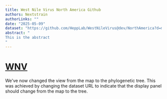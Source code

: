 ```yaml
---
title: West Nile Virus North America Github
authors: Nextstrain
authorLinks: ""
date: "2025-05-09"
dataset: "https://github.com/HeppLab/WestNileVirus@dev/NorthAmerica?d=map"
abstract: "
This is the abstract
"
---
```


# [WNV](https://github.com/HeppLab/WestNileVirus@dev/NorthAmerica?d=tree)

We've now changed the view from the map to the phylogenetic tree.
This was achieved by changing the dataset URL to indicate that
the display panel should change from the map to the tree.

